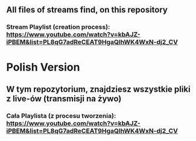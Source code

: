 ## All files of streams find, on this repository
### Stream Playlist (creation process): https://www.youtube.com/watch?v=kbAJZ-iPBEM&list=PL8qG7adReCEAT9HgaQlhWK4WxN-dj2_CV


# Polish Version
## W tym repozytorium, znajdziesz wszystkie pliki z live-ów (transmisji na żywo)
### Cała Playlista (z procesu tworzenia): https://www.youtube.com/watch?v=kbAJZ-iPBEM&list=PL8qG7adReCEAT9HgaQlhWK4WxN-dj2_CV
